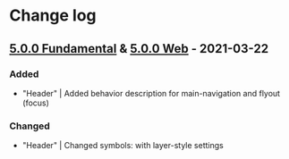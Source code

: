 # Change log

## [5.0.0 Fundamental](https://github.com/cake-hub/schwarz-sketch/tree/v5.0.0) & [5.0.0 Web](https://github.com/cake-hub/schwarz-web-sketch/tree/v5.0.0) - 2021-03-22

### Added

* "Header" | Added behavior description for main-navigation and flyout (focus)

### Changed

* "Header" | Changed symbols: with layer-style settings
